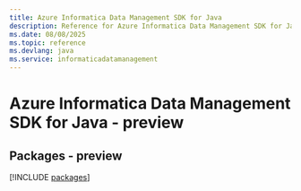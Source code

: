 ```yaml
---
title: Azure Informatica Data Management SDK for Java
description: Reference for Azure Informatica Data Management SDK for Java
ms.date: 08/08/2025
ms.topic: reference
ms.devlang: java
ms.service: informaticadatamanagement
---
```

# Azure Informatica Data Management SDK for Java - preview
## Packages - preview
[!INCLUDE [packages](informatica-data-management-index.md)]